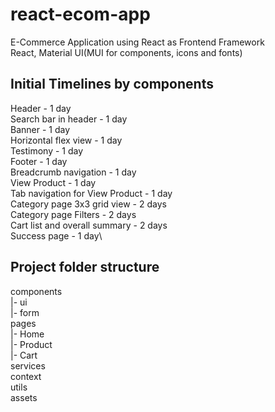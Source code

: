 # react-ecom-app
E-Commerce Application using React as Frontend Framework\
React, Material UI(MUI for components, icons and fonts)

## Initial Timelines by components
Header - 1 day\
Search bar in header - 1 day\
Banner - 1 day\
Horizontal flex view - 1 day\
Testimony - 1 day\
Footer - 1 day\
Breadcrumb navigation - 1 day\
View Product - 1 day\
Tab navigation for View Product - 1 day\
Category page 3x3 grid view - 2 days\
Category page Filters - 2 days\
Cart list and overall summary - 2 days\
Success page - 1 day\

## Project folder structure
components\
|- ui\
|- form\
pages\
|- Home\
|- Product\
|- Cart\
services\
context\
utils\
assets
